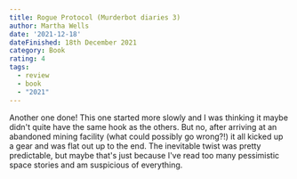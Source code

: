 ```yaml
---
title: Rogue Protocol (Murderbot diaries 3)
author: Martha Wells
date: '2021-12-18'
dateFinished: 18th December 2021
category: Book
rating: 4
tags:
  - review
  - book
  - "2021"
---
```


Another one done! This one started more slowly and I was thinking it maybe didn't quite have the same hook as the others. But no, after arriving at an abandoned mining facility (what could possibly go wrong?!) it all kicked up a gear and was flat out up to the end. The inevitable twist was pretty predictable, but maybe that's just because I've read too many pessimistic space stories and am suspicious of everything.
